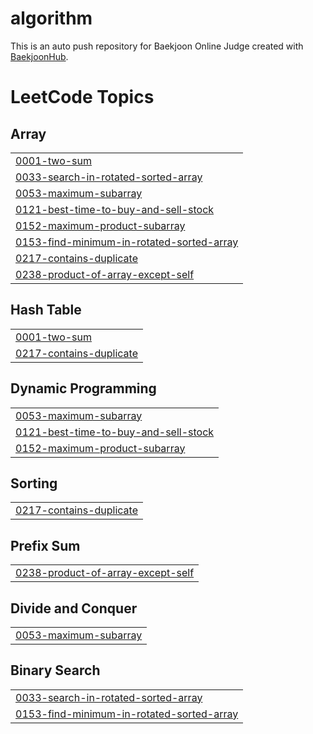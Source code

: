 # algorithm
This is an auto push repository for Baekjoon Online Judge created with [BaekjoonHub](https://github.com/BaekjoonHub/BaekjoonHub).

<!---LeetCode Topics Start-->
# LeetCode Topics
## Array
|  |
| ------- |
| [0001-two-sum](https://github.com/suhsein/algorithm/tree/master/0001-two-sum) |
| [0033-search-in-rotated-sorted-array](https://github.com/suhsein/algorithm/tree/master/0033-search-in-rotated-sorted-array) |
| [0053-maximum-subarray](https://github.com/suhsein/algorithm/tree/master/0053-maximum-subarray) |
| [0121-best-time-to-buy-and-sell-stock](https://github.com/suhsein/algorithm/tree/master/0121-best-time-to-buy-and-sell-stock) |
| [0152-maximum-product-subarray](https://github.com/suhsein/algorithm/tree/master/0152-maximum-product-subarray) |
| [0153-find-minimum-in-rotated-sorted-array](https://github.com/suhsein/algorithm/tree/master/0153-find-minimum-in-rotated-sorted-array) |
| [0217-contains-duplicate](https://github.com/suhsein/algorithm/tree/master/0217-contains-duplicate) |
| [0238-product-of-array-except-self](https://github.com/suhsein/algorithm/tree/master/0238-product-of-array-except-self) |
## Hash Table
|  |
| ------- |
| [0001-two-sum](https://github.com/suhsein/algorithm/tree/master/0001-two-sum) |
| [0217-contains-duplicate](https://github.com/suhsein/algorithm/tree/master/0217-contains-duplicate) |
## Dynamic Programming
|  |
| ------- |
| [0053-maximum-subarray](https://github.com/suhsein/algorithm/tree/master/0053-maximum-subarray) |
| [0121-best-time-to-buy-and-sell-stock](https://github.com/suhsein/algorithm/tree/master/0121-best-time-to-buy-and-sell-stock) |
| [0152-maximum-product-subarray](https://github.com/suhsein/algorithm/tree/master/0152-maximum-product-subarray) |
## Sorting
|  |
| ------- |
| [0217-contains-duplicate](https://github.com/suhsein/algorithm/tree/master/0217-contains-duplicate) |
## Prefix Sum
|  |
| ------- |
| [0238-product-of-array-except-self](https://github.com/suhsein/algorithm/tree/master/0238-product-of-array-except-self) |
## Divide and Conquer
|  |
| ------- |
| [0053-maximum-subarray](https://github.com/suhsein/algorithm/tree/master/0053-maximum-subarray) |
## Binary Search
|  |
| ------- |
| [0033-search-in-rotated-sorted-array](https://github.com/suhsein/algorithm/tree/master/0033-search-in-rotated-sorted-array) |
| [0153-find-minimum-in-rotated-sorted-array](https://github.com/suhsein/algorithm/tree/master/0153-find-minimum-in-rotated-sorted-array) |
<!---LeetCode Topics End-->